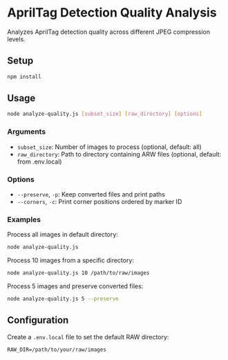 # AprilTag Detection Quality Analysis

Analyzes AprilTag detection quality across different JPEG compression levels.

## Setup

```bash
npm install
```

## Usage

```bash
node analyze-quality.js [subset_size] [raw_directory] [options]
```

### Arguments
- `subset_size`: Number of images to process (optional, default: all)
- `raw_directory`: Path to directory containing ARW files (optional, default: from .env.local)

### Options
- `--preserve`, `-p`: Keep converted files and print paths
- `--corners`, `-c`: Print corner positions ordered by marker ID

### Examples

Process all images in default directory:
```bash
node analyze-quality.js
```

Process 10 images from a specific directory:
```bash
node analyze-quality.js 10 /path/to/raw/images
```

Process 5 images and preserve converted files:
```bash
node analyze-quality.js 5 --preserve
```

## Configuration

Create a `.env.local` file to set the default RAW directory:
```
RAW_DIR=/path/to/your/raw/images
```